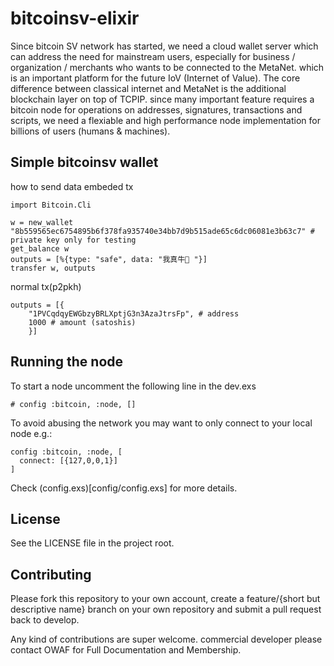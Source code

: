 # bitcoinsv-elixir

Since bitcoin SV network has started, we need a cloud wallet server which can address the need for mainstream users, especially for business / organization / merchants who wants to be connected to the MetaNet. which is an important platform for the future
IoV (Internet of Value). The core difference between classical internet and MetaNet is the additional blockchain layer on top of TCPIP. since many important feature requires a bitcoin node for operations on addresses, signatures, transactions and scripts,
we need a flexiable and high performance node implementation for billions of users (humans & machines).

## Simple bitcoinsv wallet

how to send data embeded tx
```
import Bitcoin.Cli

w = new_wallet "8b559565ec6754895b6f378fa935740e34bb7d9b515ade65c6dc06081e3b63c7" # private key only for testing
get_balance w
outputs = [%{type: "safe", data: "我真牛🍺 "}]
transfer w, outputs
```

normal tx(p2pkh)
```
outputs = [{
    "1PVCqdqyEWGbzyBRLXptjG3n3AzaJtrsFp", # address
    1000 # amount (satoshis)
    }]
```

## Running the node

To start a node uncomment the following line in the dev.exs

    # config :bitcoin, :node, []

To avoid abusing the network you may want to only connect to your local node e.g.:

    config :bitcoin, :node, [
      connect: [{127,0,0,1}]
    ]

Check (config.exs)[config/config.exs] for more details.

## License

See the LICENSE file in the project root.

## Contributing

Please fork this repository to your own account, create a feature/{short but descriptive name} branch on your own repository and submit a pull request back to develop.

Any kind of contributions are super welcome. commercial developer please contact OWAF for Full Documentation and Membership.


